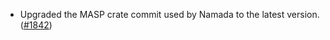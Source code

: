 - Upgraded the MASP crate commit used by Namada to the latest version.
  ([\#1842](https://github.com/anoma/namada/pull/1842))